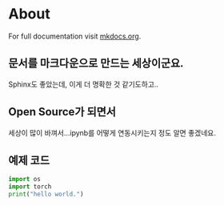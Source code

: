 # About

For full documentation visit [mkdocs.org](https://www.mkdocs.org).

## 문서를 마크다운으로 만드는 세상이군요.

Sphinx도 좋았는데, 이게 더 명확한 것 같기도하고..

## Open Source가 되면서 
세상이 많이 바껴서...ipynb를 어떻게 연동시키는지 정도 알면 좋겠네요.

## 예제 코드
```python
import os
import torch
print("hello world.")
```
